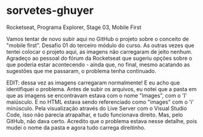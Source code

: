 # sorvetes-ghuyer
Rocketseat, Programa Explorer, Stage 03, Mobile First

Vamos tentar de novo subir aqui no GitHub o projeto sobre o conceito de "mobile first". Desafio 01 do terceiro módulo do curso. As outras vezes que tentei colocar o projeto aqui, as imagens não carregaram de jeito nenhum. Agradeço ao pessoal do fórum da Rocketseat que sugeriu opções sobre o que poderia estar acontecendo - ainda que, no final, mesmo acatando as sugestões que me passaram, o problema tenha continuado.

EDIT: dessa vez as imagens carregaram normalmente! E eu acho que identifiquei o problema. Antes de subir os arquivos, eu notei que a pasta em que as imagens se encontravam estava com o nome "Images", com o 'I' maiúsculo. E no HTML estava sendo referenciado como "images" com o 'i' minúsculo. Pela visualização através do Live Server com o Visual Studio Code, isso não parecia atrapalhar, e tudo funcionava direito. Mas, pelo GitHub, não dava certo. Acredito que o problema estava nesse detalhe, pois mudei o nome da pasta e agora tudo carrega direitinho.
